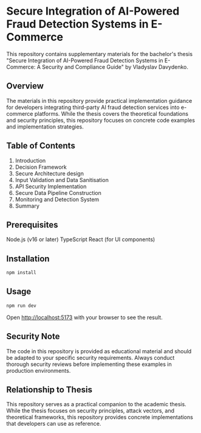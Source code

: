 # Secure Integration of AI-Powered Fraud Detection Systems in E-Commerce

This repository contains supplementary materials for the bachelor's thesis "Secure Integration of AI-Powered Fraud Detection Systems in E-Commerce: A Security and Compliance Guide" by Vladyslav Davydenko.

## Overview

The materials in this repository provide practical implementation guidance for developers integrating third-party AI fraud detection services into e-commerce platforms. While the thesis covers the theoretical foundations and security principles, this repository focuses on concrete code examples and implementation strategies.

## Table of Contents

1. Introduction
2. Decision Framework
3. Secure Architecture design
4. Input Validation and Data Sanitisation
5. API Security Implementation
6. Secure Data Pipeline Construction
7. Monitoring and Detection System
8. Summary

## Prerequisites

Node.js (v16 or later)
TypeScript
React (for UI components)

## Installation

```bash
npm install
```

## Usage

```bash
npm run dev
```

Open [http://localhost:5173](http://localhost:5173) with your browser to see the result.

## Security Note

The code in this repository is provided as educational material and should be adapted to your specific security requirements. Always conduct thorough security reviews before implementing these examples in production environments.

## Relationship to Thesis

This repository serves as a practical companion to the academic thesis. While the thesis focuses on security principles, attack vectors, and theoretical frameworks, this repository provides concrete implementations that developers can use as reference.
